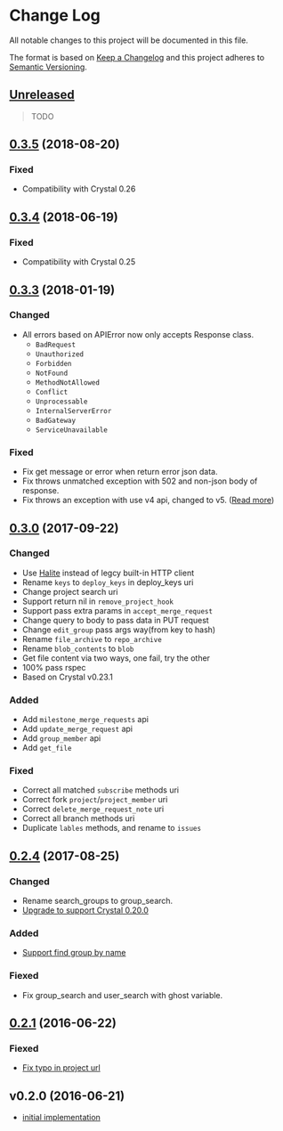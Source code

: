 # Change Log

All notable changes to this project will be documented in this file.

The format is based on [Keep a Changelog](http://keepachangelog.com/en/1.0.0/)
and this project adheres to [Semantic Versioning](http://semver.org/spec/v2.0.0.html).

## [Unreleased]

> TODO

## [0.3.5] (2018-08-20)

### Fixed

- Compatibility with Crystal 0.26

## [0.3.4] (2018-06-19)

### Fixed

- Compatibility with Crystal 0.25

## [0.3.3] (2018-01-19)

### Changed

- All errors based on APIError now only accepts Response class.
  - `BadRequest`
  - `Unauthorized`
  - `Forbidden`
  - `NotFound`
  - `MethodNotAllowed`
  - `Conflict`
  - `Unprocessable`
  - `InternalServerError`
  - `BadGateway`
  - `ServiceUnavailable`

### Fixed

- Fix get message or error when return error json data.
- Fix throws unmatched exception with 502 and non-json body of response.
- Fix throws an exception with use v4 api, changed to v5. ([Read more](https://docs.gitlab.com/ce/api/README.html#road-to-graphql))

## [0.3.0] (2017-09-22)

### Changed

- Use [Halite](https://github.com/icyleaf/halite) instead of legcy built-in HTTP client
- Rename `keys` to `deploy_keys` in deploy_keys uri
- Change project search uri
- Support return nil in `remove_project_hook`
- Support pass extra params in `accept_merge_request`
- Change query to body to pass data in PUT request
- Change `edit_group` pass args way(from key to hash)
- Rename `file_archive` to `repo_archive`
- Rename `blob_contents` to `blob`
- Get file content via two ways, one fail, try the other
- 100% pass rspec
- Based on Crystal v0.23.1

### Added

- Add `milestone_merge_requests` api
- Add `update_merge_request` api
- Add `group_member` api
- Add `get_file`

### Fixed

- Correct all matched `subscribe` methods uri
- Correct fork `project`/`project_member` uri
- Correct `delete_merge_request_note` uri
- Correct all branch methods uri
- Duplicate `lables` methods, and rename to `issues`

## [0.2.4] (2017-08-25)

### Changed

- Rename search_groups to group_search.
- [Upgrade to support Crystal 0.20.0](https://github.com/icyleaf/gitlab.cr/commit/acc2b4170b6cb4a2ec339d466d9127b10bdd444b)

### Added

- [Support find group by name](https://github.com/icyleaf/gitlab.cr/commit/b7fd47cc630e2213f19c2653c7cfa275638945fd)

### Fiexed

- Fix group_search and user_search with ghost variable.

## [0.2.1] (2016-06-22)

### Fiexed

- [Fix typo in project url](https://github.com/icyleaf/gitlab.cr/commit/fcd957e18e1ec03fb0c2fc1c422c56b3e826ff14)

## v0.2.0 (2016-06-21)

- [initial implementation](https://github.com/icyleaf/gitlab.cr/issues?q=milestone%3A0.2.0+is%3Aclosed)

[Unreleased]: https://github.com/icyleaf/gitlab.cr/compare/HEAD...v0.3.5
[0.3.5]: https://github.com/icyleaf/gitlab.cr/compare/v0.3.5...v0.3.4
[0.3.4]: https://github.com/icyleaf/gitlab.cr/compare/v0.3.4...v0.3.3
[0.3.3]: https://github.com/icyleaf/gitlab.cr/compare/v0.3.3...v0.3.0
[0.3.0]: https://github.com/icyleaf/gitlab.cr/compare/v0.3.0...v0.2.4
[0.2.4]: https://github.com/icyleaf/gitlab.cr/compare/v0.2.4...v0.2.1
[0.2.1]: https://github.com/icyleaf/gitlab.cr/compare/v0.2.1...v0.2.0
